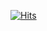 [![Hits](https://hits.seeyoufarm.com/api/count/incr/badge.svg?url=https%3A%2F%2Fgithub.com%2FSmiteFLame&count_bg=%2379C83D&title_bg=%23555555&icon=&icon_color=%23FF0000&title=hits&edge_flat=true)](https://hits.seeyoufarm.com)
